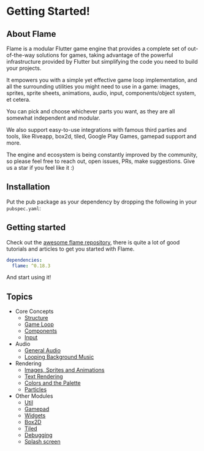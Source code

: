 # Getting Started!

## About Flame

Flame is a modular Flutter game engine that provides a complete set of out-of-the-way solutions for games, taking advantage of the powerful infrastructure provided by Flutter but simplifying the code you need to build your projects.

It empowers you with a simple yet effective game loop implementation, and all the surrounding utilities you might need to use in a game: images, sprites, sprite sheets, animations, audio, input, components/object system, et cetera.

You can pick and choose whichever parts you want, as they are all somewhat independent and modular.

We also support easy-to-use integrations with famous third parties and tools, like Riveapp, box2d, tiled, Google Play Games, gamepad support and more.

The engine and ecosystem is being constantly improved by the community, so please feel free to reach out, open issues, PRs, make suggestions. Give us a star if you feel like it :)

## Installation

Put the pub package as your dependency by dropping the following in your `pubspec.yaml`:

## Getting started

Check out the [awesome flame repository](https://github.com/flame-engine/awesome-flame#articles--tutorials), there is quite a lot of good tutorials and articles to get you started with Flame.


```yaml
dependencies:
  flame: ^0.18.3
```

And start using it!

## Topics

 * Core Concepts
   - [Structure](structure.md)
   - [Game Loop](game.md)
   - [Components](components.md)
   - [Input](input.md)
 * Audio
   - [General Audio](audio.md)
   - [Looping Background Music](bgm.md)
 * Rendering
   - [Images, Sprites and Animations](images.md)
   - [Text Rendering](text.md)
   - [Colors and the Palette](palette.md)
   - [Particles](particles.md)
 * Other Modules
   - [Util](util.md)
   - [Gamepad](gamepad.md)
   - [Widgets](widgets.md)
   - [Box2D](box2d.md)
   - [Tiled](tiled.md)
   - [Debugging](debug.md)
   - [Splash screen](splash_screen.md)
